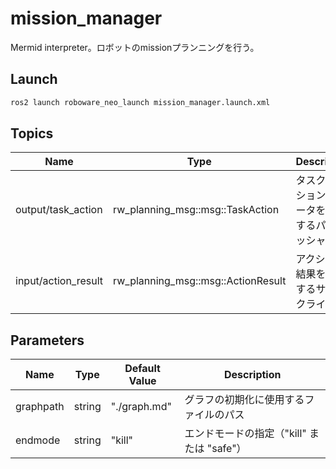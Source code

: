 # mission_manager

Mermid interpreter。ロボットのmissionプランニングを行う。

## Launch

```bash
ros2 launch roboware_neo_launch mission_manager.launch.xml
```

## Topics

| Name               | Type                                        | Description                                         |
|--------------------|---------------------------------------------|-----------------------------------------------------|
| output/task_action | rw_planning_msg::msg::TaskAction             | タスクアクションのデータを配信するパブリッシャー           |
| input/action_result| rw_planning_msg::msg::ActionResult           | アクション結果を受信するサブスクライバー                  |

## Parameters

| Name      | Type    | Default Value | Description                               |
|-----------|---------|---------------|-------------------------------------------|
| graphpath | string  | "./graph.md"  | グラフの初期化に使用するファイルのパス             |
| endmode   | string  | "kill"        | エンドモードの指定（"kill" または "safe"）        |

